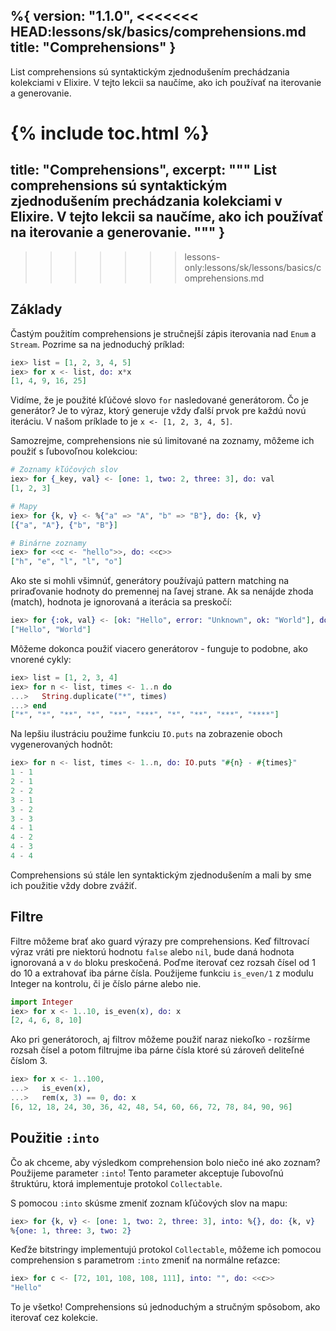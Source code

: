%{
  version: "1.1.0",
<<<<<<< HEAD:lessons/sk/basics/comprehensions.md
  title: "Comprehensions"
}
---

List comprehensions sú syntaktickým zjednodušením prechádzania kolekciami v Elixire. V tejto lekcii sa naučíme, ako ich používať na iterovanie a generovanie.

{% include toc.html %}
=======
  title: "Comprehensions",
  excerpt: """
  List comprehensions sú syntaktickým zjednodušením prechádzania kolekciami v Elixire. V tejto lekcii sa naučíme, ako ich používať na iterovanie a generovanie.
  """
}
---
>>>>>>> lessons-only:lessons/sk/lessons/basics/comprehensions.md

## Základy

Častým použitím comprehensions je stručnejší zápis iterovania nad `Enum` a `Stream`. Pozrime sa na jednoduchý príklad:

```elixir
iex> list = [1, 2, 3, 4, 5]
iex> for x <- list, do: x*x
[1, 4, 9, 16, 25]
```

Vidíme, že je použité kľúčové slovo `for` nasledované generátorom. Čo je generátor? Je to výraz, ktorý generuje vždy ďalší prvok pre každú novú iteráciu. V našom príklade to je `x <- [1, 2, 3, 4, 5]`.

Samozrejme, comprehensions nie sú limitované na zoznamy, môžeme ich použiť s ľubovoľnou kolekciou:

```elixir
# Zoznamy kľúčových slov
iex> for {_key, val} <- [one: 1, two: 2, three: 3], do: val
[1, 2, 3]

# Mapy
iex> for {k, v} <- %{"a" => "A", "b" => "B"}, do: {k, v}
[{"a", "A"}, {"b", "B"}]

# Binárne zoznamy
iex> for <<c <- "hello">>, do: <<c>>
["h", "e", "l", "l", "o"]
```

Ako ste si mohli všimnúť, generátory používajú pattern matching na priraďovanie hodnoty do premennej na ľavej strane. Ak sa nenájde zhoda (match), hodnota je ignorovaná a iterácia sa preskočí:

```elixir
iex> for {:ok, val} <- [ok: "Hello", error: "Unknown", ok: "World"], do: val
["Hello", "World"]
```

Môžeme dokonca použiť viacero generátorov - funguje to podobne, ako vnorené cykly:

```elixir
iex> list = [1, 2, 3, 4]
iex> for n <- list, times <- 1..n do
...>   String.duplicate("*", times)
...> end
["*", "*", "**", "*", "**", "***", "*", "**", "***", "****"]
```

Na lepšiu ilustráciu použime funkciu `IO.puts` na zobrazenie oboch vygenerovaných hodnôt:

```elixir
iex> for n <- list, times <- 1..n, do: IO.puts "#{n} - #{times}"
1 - 1
2 - 1
2 - 2
3 - 1
3 - 2
3 - 3
4 - 1
4 - 2
4 - 3
4 - 4
```

Comprehensions sú stále len syntaktickým zjednodušením a mali by sme ich použitie vždy dobre zvážiť.

## Filtre

Filtre môžeme brať ako guard výrazy pre comprehensions. Keď filtrovací výraz vráti pre niektorú hodnotu `false` alebo `nil`, bude daná hodnota ignorovaná a v `do` bloku preskočená. Poďme iterovať cez rozsah čísel od 1 do 10 a extrahovať iba párne čísla. Použijeme funkciu `is_even/1` z modulu Integer na kontrolu, či je číslo párne alebo nie.

```elixir
import Integer
iex> for x <- 1..10, is_even(x), do: x
[2, 4, 6, 8, 10]
```

Ako pri generátoroch, aj filtrov môžeme použiť naraz niekoľko - rozšírme rozsah čísel a potom filtrujme iba párne čísla ktoré sú zároveň deliteľné číslom 3.

```elixir
iex> for x <- 1..100,
...>   is_even(x),
...>   rem(x, 3) == 0, do: x
[6, 12, 18, 24, 30, 36, 42, 48, 54, 60, 66, 72, 78, 84, 90, 96]
```

## Použitie `:into`

Čo ak chceme, aby výsledkom comprehension bolo niečo iné ako zoznam? Použijeme parameter `:into`! Tento parameter akceptuje ľubovoľnú štruktúru, ktorá implementuje protokol `Collectable`.

S pomocou `:into` skúsme zmeniť zoznam kľúčových slov na mapu:

```elixir
iex> for {k, v} <- [one: 1, two: 2, three: 3], into: %{}, do: {k, v}
%{one: 1, three: 3, two: 2}
```

Keďže bitstringy implementujú protokol `Collectable`, môžeme ich pomocou comprehension s parametrom `:into` zmeniť na normálne reťazce:

```elixir
iex> for c <- [72, 101, 108, 108, 111], into: "", do: <<c>>
"Hello"
```

To je všetko! Comprehensions sú jednoduchým a stručným spôsobom, ako iterovať cez kolekcie.

